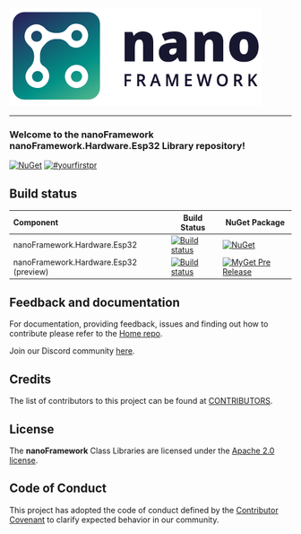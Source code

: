 ![nanoFramework logo](https://github.com/nanoframework/Home/blob/master/resources/logo/nanoFramework-repo-logo.png)

-----

### Welcome to the **nanoFramework** nanoFramework.Hardware.Esp32 Library repository!

[![NuGet](https://img.shields.io/nuget/dt/nanoFramework.Hardware.Esp32.svg)]() [![#yourfirstpr](https://img.shields.io/badge/first--timers--only-friendly-blue.svg)](https://github.com/nanoframework/Home/blob/master/CONTRIBUTING.md)


## Build status

| Component | Build Status | NuGet Package |
|:-|---|---|
| nanoFramework.Hardware.Esp32 | [![Build status](https://ci.appveyor.com/api/projects/status/2qjp0dkdv00uxst8/branch/master?svg=true)](https://ci.appveyor.com/project/nfbot/lib-nanoframework-hardware-esp32/branch/master) | [![NuGet](https://img.shields.io/nuget/vpre/nanoframework-hardware-esp32.svg)](https://www.nuget.org/packages/nanoFramework.Hardware.Esp32/)  |
| nanoFramework.Hardware.Esp32 (preview) | [![Build status](https://ci.appveyor.com/api/projects/status/2qjp0dkdv00uxst8?svg=true)](https://ci.appveyor.com/project/nfbot/lib-nanoframework-hardware-esp32) | [![MyGet Pre Release](https://img.shields.io/myget/nanoframework-dev/vpre/nanoframework-hardware-esp32.svg)](https://www.myget.org/feed/nanoframework-dev/package/nuget/nanoFramework.Hardware.Esp32) |

## Feedback and documentation

For documentation, providing feedback, issues and finding out how to contribute please refer to the [Home repo](https://github.com/nanoframework/Home).

Join our Discord community [here](https://discord.gg/XYpqcYW).


## Credits

The list of contributors to this project can be found at [CONTRIBUTORS](https://github.com/nanoframework/Home/blob/master/CONTRIBUTORS.md).


## License

The **nanoFramework** Class Libraries are licensed under the [Apache 2.0 license](http://www.apache.org/licenses/LICENSE-2.0).


## Code of Conduct
This project has adopted the code of conduct defined by the [Contributor Covenant](http://contributor-covenant.org/)
to clarify expected behavior in our community.
